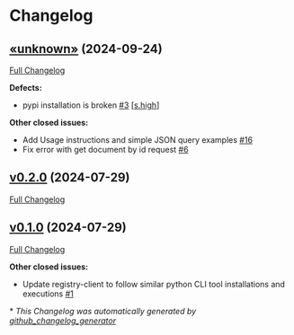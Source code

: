 # Changelog

## [«unknown»](https://github.com/NASA-PDS/registry-client/tree/«unknown») (2024-09-24)

[Full Changelog](https://github.com/NASA-PDS/registry-client/compare/v0.2.0...«unknown»)

**Defects:**

- pypi installation is broken [\#3](https://github.com/NASA-PDS/registry-client/issues/3) [[s.high](https://github.com/NASA-PDS/registry-client/labels/s.high)]

**Other closed issues:**

- Add Usage instructions and simple JSON query examples [\#16](https://github.com/NASA-PDS/registry-client/issues/16)
- Fix error with get document by id request [\#6](https://github.com/NASA-PDS/registry-client/issues/6)

## [v0.2.0](https://github.com/NASA-PDS/registry-client/tree/v0.2.0) (2024-07-29)

[Full Changelog](https://github.com/NASA-PDS/registry-client/compare/v0.1.0...v0.2.0)

## [v0.1.0](https://github.com/NASA-PDS/registry-client/tree/v0.1.0) (2024-07-29)

[Full Changelog](https://github.com/NASA-PDS/registry-client/compare/0287b5f441fb9fab64c0659fc3d60793ca7fdf5b...v0.1.0)

**Other closed issues:**

- Update registry-client to follow similar python CLI tool installations and executions [\#1](https://github.com/NASA-PDS/registry-client/issues/1)



\* *This Changelog was automatically generated by [github_changelog_generator](https://github.com/github-changelog-generator/github-changelog-generator)*
